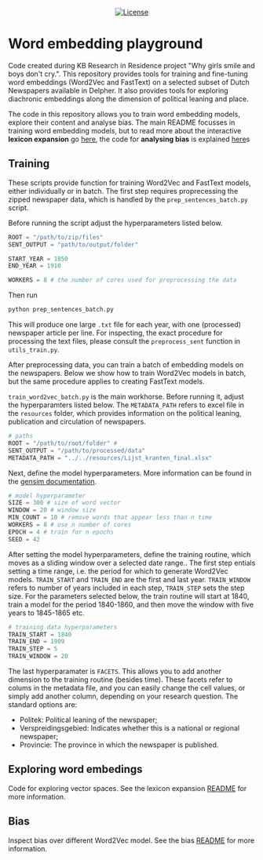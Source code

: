 <p align="center">
    <a href="https://github.com/Living-with-machines/DeezyMatch/blob/master/LICENSE">
        <img alt="License" src="https://img.shields.io/badge/License-MIT-yellow.svg">
    </a>
    <br/>
</p>



# Word embedding playground
Code created during KB Research in Residence project "Why girls smile and boys don't cry.". This repository provides tools for training and fine-tuning word embeddings (Word2Vec and FastText) on a selected subset of Dutch Newspapers available in Delpher. It also provides tools for exploring diachronic embeddings along the dimension of political leaning and place.

The code in this repository allows you to train word embedding models, explore their content and analyse bias. The main README focusses in training word embedding models, but to read more about the interactive **lexicon expansion** go [here]((https://github.com/kasparvonbeelen/WordEmbeddingPlayground/tree/master/code/LexiconExpansion/README.md)), the code for **analysing bias** is explained [here](https://github.com/kasparvonbeelen/WordEmbeddingPlayground/tree/master/code/Bias/README.md)s



## Training

These scripts provide function for training Word2Vec and FastText models, either individually or in batch. The first step requires proprecessing the zipped newspaper data, which is handled by the `prep_sentences_batch.py` script.

Before running the script adjust the hyperparameters listed below.


```python
ROOT = "/path/to/zip/files"
SENT_OUTPUT = "path/to/output/folder"

START_YEAR = 1850
END_YEAR = 1910

WORKERS = 8 # the number of cores used for preprocessing the data
```

Then run

```bash
python prep_sentences_batch.py
```

This will produce one large `.txt` file for each year, with one (processed) newspaper article per line. For inspecting, the exact procedure for processing the text files, please consult the `preprocess_sent` function in `utils_train.py`.

After preprocessing data, you can train a batch of embedding models on the newspapers. Below we show how to train Word2Vec models in batch, but the same procedure applies to creating FastText models. 

`train_word2vec_batch.py` is the main workhorse. Before running it, adjust the hyperparamters listed below. The `METADATA_PATH` refers to excel file in the `resources` folder, which provides information on the political leaning, publication and circulation of newspapers.

```python
# paths
ROOT = "/path/to/root/folder" # 
SENT_OUTPUT = "/path/to/processed/data"
METADATA_PATH = "../../resources/Lijst_kranten_final.xlsx"
```

Next, define the model hyperparameters. More information can be found in the [gensim documentation](https://radimrehurek.com/gensim/models/word2vec.html).

```python
# model hyperparameter
SIZE = 300 # size of word vector
WINDOW = 20 # window size 
MIN_COUNT = 10 # remove words that appear less than n time
WORKERS = 8 # use n number of cores
EPOCH = 4 # train for n epochs
SEED = 42
```


After setting the model hyperparameters, define the training routine, which moves as a sliding window over a selected date range..
The first step entials setting a time range, i.e. the period for which to generate Word2Vec models. `TRAIN_START` and `TRAIN_END` are the first and last year. `TRAIN_WINDOW` refers to number of years included in each step, `TRAIN_STEP` sets the step size. For the parameters selected below, the train routine will start at 1840, train a model for the period 1840-1860, and then move the window with five years to 1845-1865 etc.

```python
# training data hyperparameters
TRAIN_START = 1840
TRAIN_END = 1909
TRAIN_STEP = 5
TRAIN_WINDOW = 20
```

The last hyperparamater is `FACETS`. This allows you to add another dimension to the training routine (besides time). These facets refer to colums in the metadata file, and you can easily change the cell values, or simply add another column, depending on your research question. The standard options are: 

- Politek: Political leaning of the newspaper;
- Verspreidingsgebied: Indicates whether this is a national or regional newspaper;
- Provincie: The province in which the newspaper is published.



## Exploring word embedings

Code for exploring vector spaces. See the lexicon expansion [README](https://github.com/kasparvonbeelen/WordEmbeddingPlayground/tree/master/code/LexiconExpansion/README.md) for more information.

## Bias 

Inspect bias over different Word2Vec model. See the bias [README](https://github.com/kasparvonbeelen/WordEmbeddingPlayground/tree/master/code/Bias/README.md) for more information.
